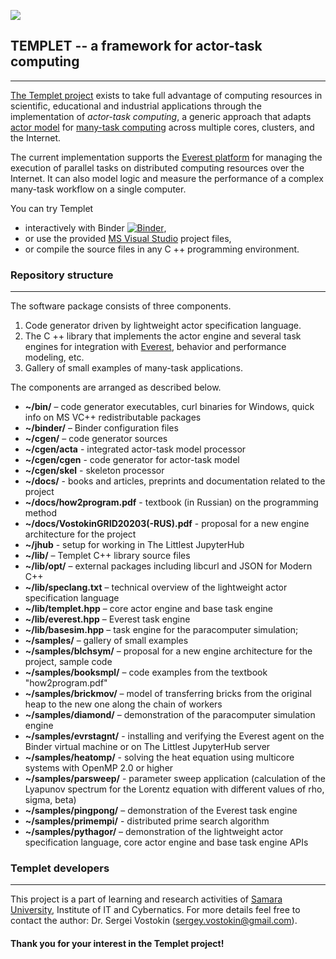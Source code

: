 ![](LOGO.png)  
##  **TEMPLET** -- a framework for actor-task computing 
*******************************************************

[The Templet project](http://templet.ssau.ru) exists to take full advantage of computing resources in scientific, educational and industrial applications through the implementation of *actor-task computing*, a generic approach that adapts [actor model](https://en.wikipedia.org/wiki/Actor_model) for [many-task computing](https://en.wikipedia.org/wiki/Many-task_computing) across multiple cores, clusters, and the Internet.

The current implementation supports the [Everest platform](http://everest.distcomp.org) for managing the execution of parallel tasks on distributed computing resources over the Internet. It can also model logic and measure the performance of a complex many-task workflow on a single computer.

You can try Templet
* interactively with Binder [![Binder](https://mybinder.org/badge_logo.svg)](https://mybinder.org/v2/gh/the-templet-project/templet.git/master?urlpath=lab), 
* or use the provided [MS Visual Studio](https://visualstudio.microsoft.com) project files,
* or compile the source files in any C ++ programming environment.

### Repository structure
************************
The software package consists of three components.
1. Code generator driven by lightweight actor specification language.
2. The C ++ library that implements the actor engine and several task engines for integration with [Everest](http://everest.distcomp.org), behavior and performance modeling, etc.
3. Gallery of small examples of many-task applications.

The components are arranged as described below.
* **~/bin/** – code generator executables, curl binaries for Windows, quick info on MS VC++ redistributable packages
* **~/binder/** – Binder configuration files
* **~/cgen/** – code generator sources
* **~/cgen/acta** - integrated actor-task model processor
* **~/cgen/cgen** - code generator for actor-task model
* **~/cgen/skel** - skeleton processor
* **~/docs/** - books and articles, preprints and documentation related to the project
* **~/docs/how2program.pdf** - textbook (in Russian) on the programming method
* **~/docs/VostokinGRID20203(-RUS).pdf** - proposal for a new engine architecture for the project
* **~/jhub** - setup for working in The Littlest JupyterHub
* **~/lib/** – Templet C++ library source files
* **~/lib/opt/** – external packages including libcurl and JSON for Modern C++
* **~/lib/speclang.txt** – technical overview of the lightweight actor specification language
* **~/lib/templet.hpp** – core actor engine and base task engine
* **~/lib/everest.hpp** – Everest task engine
* **~/lib/basesim.hpp** – task engine for the paracomputer simulation;
* **~/samples/** – gallery of small examples
* **~/samples/blchsym/** – proposal for a new engine architecture for the project, sample code
* **~/samples/booksmpl/** – code examples from the textbook "how2program.pdf"
* **~/samples/brickmov/** – model of transferring bricks from the original heap to the new one along the chain of workers
* **~/samples/diamond/** – demonstration of the paracomputer simulation engine
* **~/samples/evrstagnt/** - installing and verifying the Everest agent on the Binder virtual machine or on The Littlest JupyterHub server
* **~/samples/heatomp/** - solving the heat equation using multicore systems with OpenMP 2.0 or higher
* **~/samples/parsweep/** - parameter sweep application (calculation of the Lyapunov spectrum for the Lorentz equation with different values of rho, sigma, beta)
* **~/samples/pingpong/** – demonstration of the Everest task engine
* **~/samples/primempi/** - distributed prime search algorithm
* **~/samples/pythagor/** – demonstration of the lightweight actor specification language, core actor engine and base task engine APIs

### Templet developers
**********************
This project is a part of learning and research activities of [Samara University](http://www.ssau.ru/english), Institute of IT and Cybernatics. For more details feel free to contact the author: Dr. Sergei Vostokin (sergey.vostokin@gmail.com).

#### Thank you for your interest in the Templet project!




